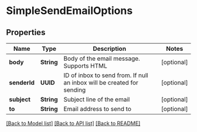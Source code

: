 # SimpleSendEmailOptions

## Properties
Name | Type | Description | Notes
------------ | ------------- | ------------- | -------------
**body** | **String** | Body of the email message. Supports HTML | [optional] 
**senderId** | **UUID** | ID of inbox to send from. If null an inbox will be created for sending | [optional] 
**subject** | **String** | Subject line of the email | [optional] 
**to** | **String** | Email address to send to | [optional] 

[[Back to Model list]](../README#documentation-for-models) [[Back to API list]](../README#documentation-for-api-endpoints) [[Back to README]](../README)


